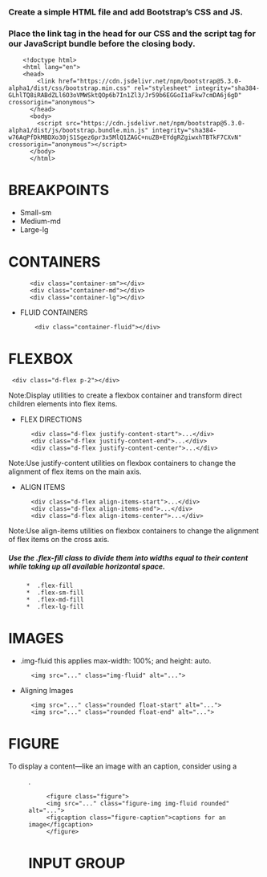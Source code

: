 
### Create a simple HTML file and add Bootstrap’s CSS and JS. 
### Place the link tag in the head for our CSS and the script tag for our JavaScript bundle before the closing body.
          
        <!doctype html>
        <html lang="en">
        <head>
            <link href="https://cdn.jsdelivr.net/npm/bootstrap@5.3.0-alpha1/dist/css/bootstrap.min.css" rel="stylesheet" integrity="sha384-    GLhlTQ8iRABdZLl6O3oVMWSktQOp6b7In1Zl3/Jr59b6EGGoI1aFkw7cmDA6j6gD" crossorigin="anonymous">
          </head>
          <body>
            <script src="https://cdn.jsdelivr.net/npm/bootstrap@5.3.0-alpha1/dist/js/bootstrap.bundle.min.js" integrity="sha384-w76AqPfDkMBDXo30jS1Sgez6pr3x5MlQ1ZAGC+nuZB+EYdgRZgiwxhTBTkF7CXvN" crossorigin="anonymous"></script>
          </body>
          </html>
         
 
 # BREAKPOINTS
 
 * Small-sm
 * Medium-md
 * Large-lg

# CONTAINERS

          <div class="container-sm"></div>
          <div class="container-md"></div>
          <div class="container-lg"></div>
          
* FLUID CONTAINERS
          
          <div class="container-fluid"></div>
          
 # FLEXBOX
   
     <div class="d-flex p-2"></div>
     
 Note:Display utilities to create a flexbox container and transform direct children elements into flex items.
 
 * FLEX DIRECTIONS
 
          <div class="d-flex justify-content-start">...</div>
          <div class="d-flex justify-content-end">...</div>
          <div class="d-flex justify-content-center">...</div>
 
  Note:Use justify-content utilities on flexbox containers to change the alignment of flex items on the main axis.

 
 * ALIGN ITEMS
 
          <div class="d-flex align-items-start">...</div>
          <div class="d-flex align-items-end">...</div>
          <div class="d-flex align-items-center">...</div>
  
  Note:Use align-items utilities on flexbox containers to change the alignment of flex items on the cross axis.
  
  
  
  
  ##### Use the .flex-fill class to divide them into widths equal to their content while taking up all available horizontal space.
  
  
         *  .flex-fill
         *  .flex-sm-fill
         *  .flex-md-fill
         *  .flex-lg-fill
# IMAGES

* .img-fluid this applies max-width: 100%; and height: auto.
          
         <img src="..." class="img-fluid" alt="...">
          
 * Aligning Images         
          
          <img src="..." class="rounded float-start" alt="...">
          <img src="..." class="rounded float-end" alt="...">
          
 # FIGURE 
 
   To display a content—like an image with an caption, consider using a <figure>.
          
         <figure class="figure">
         <img src="..." class="figure-img img-fluid rounded" alt="...">
         <figcaption class="figure-caption">captions for an image</figcaption>
         </figure>
          
          
    
       
# INPUT GROUP    
          
          
          
          
          
          
          
          
          
          
          
          
